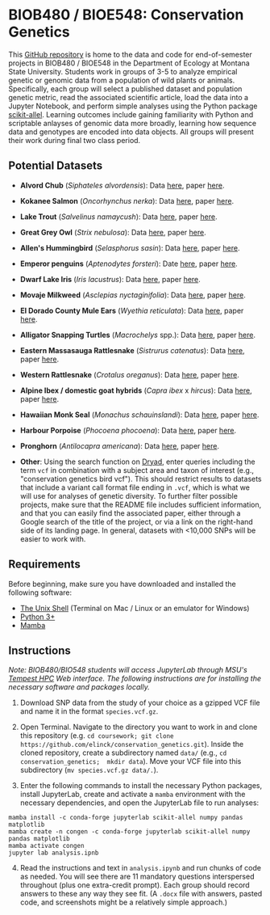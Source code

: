# BIOB480 / BIOE548: Conservation Genetics

This [GitHub repository](https://docs.github.com/en/repositories/creating-and-managing-repositories/about-repositories) is home to the data and code for 
end-of-semester projects in BIOB480 / BIOE548 in the Department of Ecology at Montana State University. Students work in groups of 3-5 to analyze empirical genetic or genomic data from a population of wild plants or animals. Specifically, each group will select a published dataset and population 
genetic metric, read the associated scientific article, load the data into a Jupyter Notebook, and perform simple analyses using the Python package [scikit-allel](https://scikit-allel.readthedocs.io/en/stable/index.html). Learning outcomes include gaining familiarity with Python and scriptable anlayses of genomic data more broadly, learning how sequence data and genotypes are encoded into data objects.  All groups will present their work during final two class period. 

## Potential Datasets

- **Alvord Chub** (*Siphateles alvordensis*): Data [here](https://doi.org/10.5061/dryad.ct362tv), paper [here](https://doi.org/10.1007/s10592-019-01148-6).

- **Kokanee Salmon** (*Oncorhynchus nerka*): Data [here](https://doi.org/10.5061/dryad.ffbg79cvz), paper [here](https://doi.org/10.1007/s10592-021-01418-2).

- **Lake Trout** (*Salvelinus namaycush*): Data [here](https://doi.org/10.5061/dryad.2b8f1), paper [here](https://doi.org/10.1111/mec.14361). 

- **Great Grey Owl** (*Strix nebulosa*): Data [here](https://doi.org/10.5061/dryad.1rn8pk0qm), paper [here](https://doi.org/10.1007/s10592-020-01280-8).

- **Allen's Hummingbird** (*Selasphorus sasin*): Data [here](https://doi.org/10.5061/dryad.zgmsbcc84), paper [here](https://doi.org/10.1007/s10592-020-01303-4).

- **Emperor penguins** (*Aptenodytes forsteri*): Date [here](https://doi.org/10.5061/dryad.4s7t3), paper [here](https://doi.org/10.1111/mec.14172).  

- **Dwarf Lake Iris** (*Iris lacustrus*): Data [here](https://doi.org/10.5061/dryad.xwdbrv1jh), paper [here](https://doi.org/10.3390/plants12132557).


 - **Movaje Milkweed** (*Asclepias nyctaginifolia*): Data [here](https://doi.org/10.5061/dryad.59zw3r28c), paper [here](https://doi.org/10.1111/csp2.12987).

 - **El Dorado County Mule Ears** (*Wyethia reticulata*): Data [here](https://doi.org/10.5061/dryad.n02v6wwt2), paper [here](https://doi.org/10.3120/0024-9637-67.2.65).


 - **Alligator Snapping Turtles** (*Macrochelys* spp.): Data [here](https://doi.org/10.7291/D17H67), paper [here](https://doi.org/10.1656/058.022.0sp1201).

 - **Eastern Massasauga Rattlesnake** (*Sistrurus catenatus*): Data [here](https://doi.org/10.5061/dryad.hmgqnk9mf), paper [here](https://doi.org/10.1002/eap.2793). 

 - **Western Rattlesnake** (*Crotalus oreganus*): Data [here](https://doi.org/10.5061/dryad.fbg79cns4), paper [here](https://doi.org/10.1111/1755-0998.13090). 


- **Alpine Ibex / domestic goat hybrids** (*Capra ibex* x *hircus*): Data [here](https://doi.org/10.5061/dryad.qnk98sfrp), paper [here](https://doi.org/10.1111/eva.13761).  

- **Hawaiian Monk Seal** (*Monachus schauinslandi*): Data [here](https://doi.org/10.5061/dryad.djh9w0w72), paper [here](https://doi.org/10.3354/esr01308).  

- **Harbour Porpoise** (*Phocoena phocoena*): Data [here](https://doi.org/10.5061/dryad.4qrfj6qg6), paper [here](https://doi.org/10.1111/1755-0998.13860).  

- **Pronghorn** (*Antilocapra americana*): Data [here](https://doi.org/10.5061/dryad.8931zcrmb), paper [here](https://doi.org/10.1093/jmammal/gyaa054). 

- **Other**: Using the search function on [Dryad](https://datadryad.org/stash), enter queries including the term `vcf` in combination with a subject area and taxon of interest (e.g., "conservation genetics bird vcf"). This should restrict results to datasets that include a variant call format file ending in `.vcf`, which is what we will use for analyses of genetic diversity. To further filter possible projects, make sure that the README file includes sufficient information, and that you can easily find the associated paper, either through a Google search of the title of the project, or via a link on the right-hand side of its landing page. In general, datasets with <10,000 SNPs will be easier to work with. 

## Requirements

Before beginning, make sure you have downloaded and installed the following software: 

- [The Unix Shell](https://swcarpentry.github.io/shell-novice/) (Terminal on Mac / Linux or an emulator for Windows)
- [Python 3+](https://www.python.org/downloads/)
- [Mamba](https://mamba.readthedocs.io/en/latest/)

## Instructions 

*Note: BIOB480/BIO548 students will access JupyterLab through MSU's [Tempest HPC](https://www.montana.edu/uit/rci/tempest/) Web interface. The following instructions are for installing the necessary software and packages locally.*

1) Download SNP data from the study of your choice as a gzipped VCF file and name it in the format `species.vcf.gz`. 

2) Open Terminal. Navigate to the directory you want to work in and clone this repository (e.g. `cd coursework; git clone 
https://github.com/elinck/conservation_genetics.git`). Inside the cloned repository, create a subdirectory named `data/` (e.g., `cd conservation_genetics; 
mkdir data`). Move your VCF file into this subdirectory (`mv species.vcf.gz data/.`). 

3) Enter the following commands to install the necessary Python packages, install JupyterLab, create and activate a `mamba` environment with the necessary dependencies, and open the JupyterLab file to run analyses: 

```
mamba install -c conda-forge jupyterlab scikit-allel numpy pandas matplotlib
mamba create -n congen -c conda-forge jupyterlab scikit-allel numpy pandas matplotlib
mamba activate congen
jupyter lab analysis.ipnb
```

4) Read the instructions and text in `analysis.ipynb` and run chunks of code as needed. You will see there are 11 mandatory questions interspersed throughout (plus one extra-credit prompt). Each group should record answers to these any way they see fit. (A `.docx` file with answers, pasted code, and screenshots might be a relatively simple approach.)  
